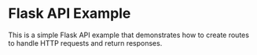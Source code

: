 # Flask API Example

This is a simple Flask API example that demonstrates how to create routes to handle HTTP requests and return responses.

